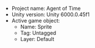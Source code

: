 <!-- UNITY CODE ASSIST INSTRUCTIONS START -->
- Project name: Agent of Time
- Unity version: Unity 6000.0.45f1
- Active game object:
  - Name: Sprite
  - Tag: Untagged
  - Layer: Default
<!-- UNITY CODE ASSIST INSTRUCTIONS END -->